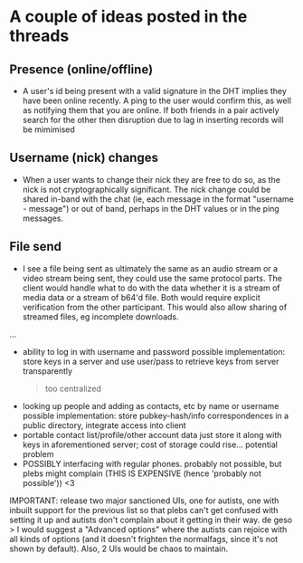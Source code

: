 A couple of ideas posted in the threads
=======================================

Presence (online/offline)
--------------------------
- A user's id being present with a valid signature in the DHT implies they have been online recently. A ping to the user would confirm this, as well as notifying them that you are online. If both friends in a pair actively search for the other then disruption due to lag in inserting records will be mimimised

Username (nick) changes
-----------------------
- When a user wants to change their nick they are free to do so, as the nick is not cryptographically significant. The nick change could be shared in-band with the chat (ie, each message in the format "username - message") or out of band, perhaps in the DHT values or in the ping messages.

File send
---------

- I see a file being sent as ultimately the same as an audio stream or a video stream being sent, they could use the same protocol parts. The client would handle what to do with the data whether it is a stream of media data or a stream of b64'd file. Both would require explicit verification from the other participant. This would also allow sharing of streamed files, eg incomplete downloads.


...


- ability to log in with username and password
    possible implementation: store keys in a server and use user/pass to retrieve keys from server transparently
   >too centralized
- looking up people and adding as contacts, etc by name or username
    possible implementation: store pubkey-hash/info correspondences in a public directory, integrate access into client
- portable contact list/profile/other account data
    just store it along with keys in aforementioned server; cost of storage could rise... potential problem
- POSSIBLY interfacing with regular phones. probably not possible, but plebs might complain (THIS IS EXPENSIVE (hence 'probably not possible')) <3

IMPORTANT: release two major sanctioned UIs, one for autists, one with inbuilt support for the previous list so that plebs can't get confused with setting it up and autists don't complain about it getting in their way. de geso
    > I would suggest a "Advanced options" where the autists can rejoice with all kinds of options (and it doesn't frighten the normalfags, since it's not shown by default). Also, 2 UIs would be chaos to maintain.


